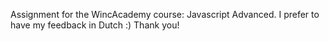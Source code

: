 Assignment for the WincAcademy course: Javascript Advanced. I prefer to have my feedback in Dutch :) Thank you!
